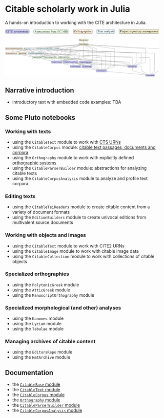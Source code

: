 # Citable scholarly work in Julia

A hands-on introduction to working with the CITE architecture in Julia.


![Color key](./colorkey.png)

![Modules graph](./modules-tikz.png)

## Narrative introduction

- introductory text with embedded code examples: TBA

## Some Pluto notebooks

### Working with texts

- using the `CitableText` module to work with [CTS URNs](./cts-urns.html)
- using the `CitableCorpus` module: [citable text passages, documents and corpora](./texts.html)
- using the `Orthography` module to work with explicitly defined [orthographic systems](./ortho.html)
- using the `CitableParserBuilder` module: abstractions for analyzing citable texts
- using the `CitableCorpusAnalysis` module to analyze and profile text corpora


### Editing texts

- using the `CitableTeiReaders` module to create citable content from a variety of document formats
- using the `EditionBuilders` module to create univocal editions from multivalent source documents

### Working with objects and images

- using the `CitableText` module to work with CITE2 URNs
- using the `CitableImage` module to work with citable image data
- using the `CitableCollection` module to work with collections of citable objects


### Specialized orthographies

- using the `PolytonicGreek` module
- using the `AtticGreek` module
- using the `ManuscriptOrthography` module

### Specialized morphological (and other) analyses

- using the `Kanones` module
- using the `Lycian` module
- using the `Tabulae` module

### Managing archives of citable content

- using the `EditorsRepo` module
- using the `HmtArchive` module

## Documentation

- the [`CitableBase` module](https://cite-architecture.github.io/CitableBase.jl/stable/)
- the [`CitableText` module](https://cite-architecture.github.io/CitableText.jl/stable/)
- the [`CitableCorpus` module](https://cite-architecture.github.io/CitableCorpus.jl/stable/)
- the [`Orthography` module](https://hcmid.github.io/Orthography.jl/stable/)
- the [`CitableParserBuilder` module](https://neelsmith.github.io/CitableParserBuilder.jl/stable/)
- the [`CitableCorpusAnalysis` module](https://github.com/neelsmith/CitableCorpusAnalysis.jl)